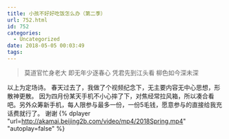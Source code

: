 ```yaml
---
title: 小孩不好好吃饭怎么办（第二季）
url: 752.html
id: 752
categories:
  - Uncategorized
date: 2018-05-05 00:03:49
tags:
---
```


>莫道官忙身老大
>即无年少逐春心
>凭君先到江头看
>柳色如今深未深

<!-- more -->

以上为定场诗。
春天过去了，我做了个视频纪念下，无主要内容无中心思想，形散神更散。 因为四月份某天手机不小心摔了下，对焦经常拉风箱，所以凑合看吧。另外众筹新手机，每人限参与最多一份，一份5毛钱，愿意参与的直接给我充话费就行了。 谢谢
{% dplayer "url=http://akamai.beijing2b.com/video/mp4/2018Spring.mp4" "autoplay=false" %}
